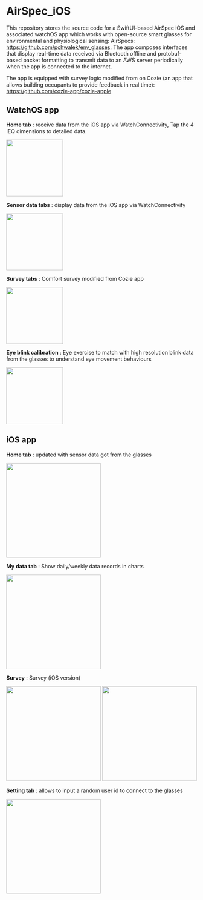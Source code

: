 # AirSpec_iOS
This repository stores the source code for a SwiftUI-based AirSpec iOS and associated watchOS app which works with open-source smart glasses for environmental and physiological sensing: AirSpecs: https://github.com/pchwalek/env_glasses. The app composes interfaces that display real-time data received via Bluetooth offline and protobuf-based packet formatting to transmit data to an AWS server periodically when the app is connected to the internet. 

The app is equipped with survey logic modified from on Cozie (an app that allows building occupants to provide feedback in real time): https://github.com/cozie-app/cozie-apple 

## WatchOS app

**Home tab** : receive data from the iOS app via WatchConnectivity, Tap the 4 IEQ dimensions to detailed data. 

<img src="https://user-images.githubusercontent.com/16971026/226205618-9dd81064-af3b-451e-a811-06b35b526fb2.jpg" width="150">

**Sensor data tabs** : display data from the iOS app via WatchConnectivity

<img src="https://user-images.githubusercontent.com/16971026/226205428-89b640c1-235c-4189-818c-1792759e4ce7.jpg" width="150">

**Survey tabs** : Comfort survey modified from Cozie app

<img src="https://user-images.githubusercontent.com/16971026/226205534-a22dd9d5-c6b8-4c70-8345-85fa2bdd09da.jpg" width="150">


**Eye blink calibration** : Eye exercise to match with high resolution blink data from the glasses to understand eye movement behaviours

<img src="https://user-images.githubusercontent.com/16971026/226205456-8fc00eb7-5b12-4929-931d-02e1e7874b59.jpg" width="150">

## iOS app

**Home tab** : updated with sensor data got from the glasses

<img src="https://user-images.githubusercontent.com/16971026/226205477-71badcc0-5075-4de6-adb7-58bcd493c70c.PNG" width="250">

**My data tab** : Show daily/weekly data records in charts

<img src="https://user-images.githubusercontent.com/16971026/226205578-b86327b1-cd0e-49bf-bdea-66b7b63611a4.PNG" width="250">

**Survey** : Survey (iOS version)

<img src="https://user-images.githubusercontent.com/16971026/226205606-1077bec8-64b5-4d1a-9383-5ddb4bcbff11.PNG" width="250">
<img src="https://user-images.githubusercontent.com/16971026/226205610-05ee9c3f-d942-4904-900f-f392f349e143.PNG" width="250">


**Setting tab** : allows to input a random user id to connect to the glasses 

<img src="https://user-images.githubusercontent.com/16971026/209242839-7cd3dfa8-5906-4381-b0b6-aac8e6b63b81.PNG" width="250">
